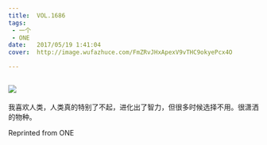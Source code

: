 ```yaml
---
title:	VOL.1686
tags:
 - 一个
 - ONE
date:	2017/05/19 1:41:04
cover:	http://image.wufazhuce.com/FmZRvJHxApexV9vTHC9okyePcx4O

---
```

![](http://image.wufazhuce.com/FmZRvJHxApexV9vTHC9okyePcx4O)
---

我喜欢人类，人类真的特别了不起，进化出了智力，但很多时候选择不用。很潇洒的物种。
 
Reprinted from ONE
